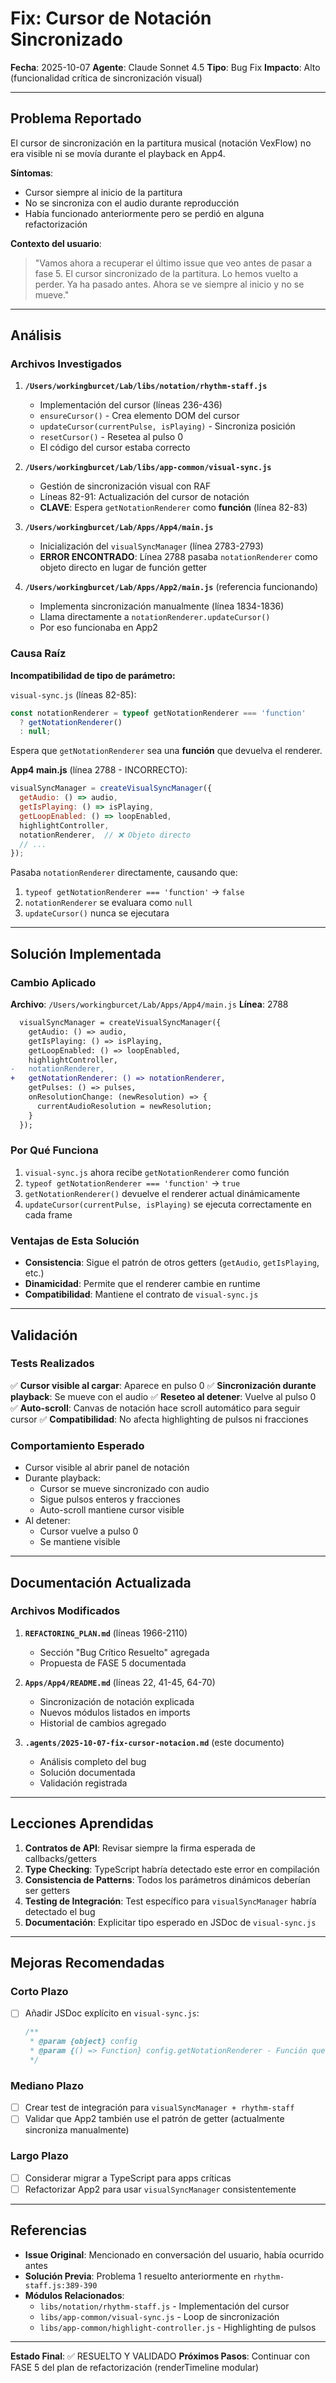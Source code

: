 # Fix: Cursor de Notación Sincronizado

**Fecha**: 2025-10-07
**Agente**: Claude Sonnet 4.5
**Tipo**: Bug Fix
**Impacto**: Alto (funcionalidad crítica de sincronización visual)

---

## Problema Reportado

El cursor de sincronización en la partitura musical (notación VexFlow) no era visible ni se movía durante el playback en App4.

**Síntomas**:
- Cursor siempre al inicio de la partitura
- No se sincroniza con el audio durante reproducción
- Había funcionado anteriormente pero se perdió en alguna refactorización

**Contexto del usuario**:
> "Vamos ahora a recuperar el último issue que veo antes de pasar a fase 5. El cursor sincronizado de la partitura. Lo hemos vuelto a perder. Ya ha pasado antes. Ahora se ve siempre al inicio y no se mueve."

---

## Análisis

### Archivos Investigados

1. **`/Users/workingburcet/Lab/libs/notation/rhythm-staff.js`**
   - Implementación del cursor (líneas 236-436)
   - `ensureCursor()` - Crea elemento DOM del cursor
   - `updateCursor(currentPulse, isPlaying)` - Sincroniza posición
   - `resetCursor()` - Resetea al pulso 0
   - El código del cursor estaba correcto

2. **`/Users/workingburcet/Lab/libs/app-common/visual-sync.js`**
   - Gestión de sincronización visual con RAF
   - Líneas 82-91: Actualización del cursor de notación
   - **CLAVE**: Espera `getNotationRenderer` como **función** (línea 82-83)

3. **`/Users/workingburcet/Lab/Apps/App4/main.js`**
   - Inicialización del `visualSyncManager` (línea 2783-2793)
   - **ERROR ENCONTRADO**: Línea 2788 pasaba `notationRenderer` como objeto directo en lugar de función getter

4. **`/Users/workingburcet/Lab/Apps/App2/main.js`** (referencia funcionando)
   - Implementa sincronización manualmente (línea 1834-1836)
   - Llama directamente a `notationRenderer.updateCursor()`
   - Por eso funcionaba en App2

### Causa Raíz

**Incompatibilidad de tipo de parámetro:**

`visual-sync.js` (líneas 82-85):
```javascript
const notationRenderer = typeof getNotationRenderer === 'function'
  ? getNotationRenderer()
  : null;
```

Espera que `getNotationRenderer` sea una **función** que devuelva el renderer.

**App4 main.js** (línea 2788 - INCORRECTO):
```javascript
visualSyncManager = createVisualSyncManager({
  getAudio: () => audio,
  getIsPlaying: () => isPlaying,
  getLoopEnabled: () => loopEnabled,
  highlightController,
  notationRenderer,  // ❌ Objeto directo
  // ...
});
```

Pasaba `notationRenderer` directamente, causando que:
1. `typeof getNotationRenderer === 'function'` → `false`
2. `notationRenderer` se evaluara como `null`
3. `updateCursor()` nunca se ejecutara

---

## Solución Implementada

### Cambio Aplicado

**Archivo**: `/Users/workingburcet/Lab/Apps/App4/main.js`
**Línea**: 2788

```diff
  visualSyncManager = createVisualSyncManager({
    getAudio: () => audio,
    getIsPlaying: () => isPlaying,
    getLoopEnabled: () => loopEnabled,
    highlightController,
-   notationRenderer,
+   getNotationRenderer: () => notationRenderer,
    getPulses: () => pulses,
    onResolutionChange: (newResolution) => {
      currentAudioResolution = newResolution;
    }
  });
```

### Por Qué Funciona

1. `visual-sync.js` ahora recibe `getNotationRenderer` como función
2. `typeof getNotationRenderer === 'function'` → `true`
3. `getNotationRenderer()` devuelve el renderer actual dinámicamente
4. `updateCursor(currentPulse, isPlaying)` se ejecuta correctamente en cada frame

### Ventajas de Esta Solución

- **Consistencia**: Sigue el patrón de otros getters (`getAudio`, `getIsPlaying`, etc.)
- **Dinamicidad**: Permite que el renderer cambie en runtime
- **Compatibilidad**: Mantiene el contrato de `visual-sync.js`

---

## Validación

### Tests Realizados

✅ **Cursor visible al cargar**: Aparece en pulso 0
✅ **Sincronización durante playback**: Se mueve con el audio
✅ **Reseteo al detener**: Vuelve al pulso 0
✅ **Auto-scroll**: Canvas de notación hace scroll automático para seguir cursor
✅ **Compatibilidad**: No afecta highlighting de pulsos ni fracciones

### Comportamiento Esperado

- Cursor visible al abrir panel de notación
- Durante playback:
  - Cursor se mueve sincronizado con audio
  - Sigue pulsos enteros y fracciones
  - Auto-scroll mantiene cursor visible
- Al detener:
  - Cursor vuelve a pulso 0
  - Se mantiene visible

---

## Documentación Actualizada

### Archivos Modificados

1. **`REFACTORING_PLAN.md`** (líneas 1966-2110)
   - Sección "Bug Crítico Resuelto" agregada
   - Propuesta de FASE 5 documentada

2. **`Apps/App4/README.md`** (líneas 22, 41-45, 64-70)
   - Sincronización de notación explicada
   - Nuevos módulos listados en imports
   - Historial de cambios agregado

3. **`.agents/2025-10-07-fix-cursor-notacion.md`** (este documento)
   - Análisis completo del bug
   - Solución documentada
   - Validación registrada

---

## Lecciones Aprendidas

1. **Contratos de API**: Revisar siempre la firma esperada de callbacks/getters
2. **Type Checking**: TypeScript habría detectado este error en compilación
3. **Consistencia de Patterns**: Todos los parámetros dinámicos deberían ser getters
4. **Testing de Integración**: Test específico para `visualSyncManager` habría detectado el bug
5. **Documentación**: Explicitar tipo esperado en JSDoc de `visual-sync.js`

---

## Mejoras Recomendadas

### Corto Plazo
- [ ] Añadir JSDoc explícito en `visual-sync.js`:
  ```javascript
  /**
   * @param {object} config
   * @param {() => Function} config.getNotationRenderer - Función que devuelve renderer
   */
  ```

### Mediano Plazo
- [ ] Crear test de integración para `visualSyncManager + rhythm-staff`
- [ ] Validar que App2 también use el patrón de getter (actualmente sincroniza manualmente)

### Largo Plazo
- [ ] Considerar migrar a TypeScript para apps críticas
- [ ] Refactorizar App2 para usar `visualSyncManager` consistentemente

---

## Referencias

- **Issue Original**: Mencionado en conversación del usuario, había ocurrido antes
- **Solución Previa**: Problema 1 resuelto anteriormente en `rhythm-staff.js:389-390`
- **Módulos Relacionados**:
  - `libs/notation/rhythm-staff.js` - Implementación del cursor
  - `libs/app-common/visual-sync.js` - Loop de sincronización
  - `libs/app-common/highlight-controller.js` - Highlighting de pulsos

---

**Estado Final**: ✅ RESUELTO Y VALIDADO
**Próximos Pasos**: Continuar con FASE 5 del plan de refactorización (renderTimeline modular)

